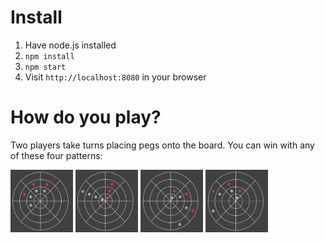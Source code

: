 # Install

1. Have node.js installed
2. `npm install`
3. `npm start`
4. Visit `http://localhost:8080` in your browser

# How do you play?

Two players take turns placing pegs onto the board. You can win with any of these four patterns:

<img src="https://raw.githubusercontent.com/ridoy/coordinates-web/master/img/circular.png" width="100" height="100">
<img src="https://raw.githubusercontent.com/ridoy/coordinates-web/master/img/outward.png" width="100" height="100">
<img src="https://raw.githubusercontent.com/ridoy/coordinates-web/master/img/cw%20spiral.png" width="100" height="100">
<img src="https://raw.githubusercontent.com/ridoy/coordinates-web/master/img/ccw%20spiral.png" width="100" height="100">
